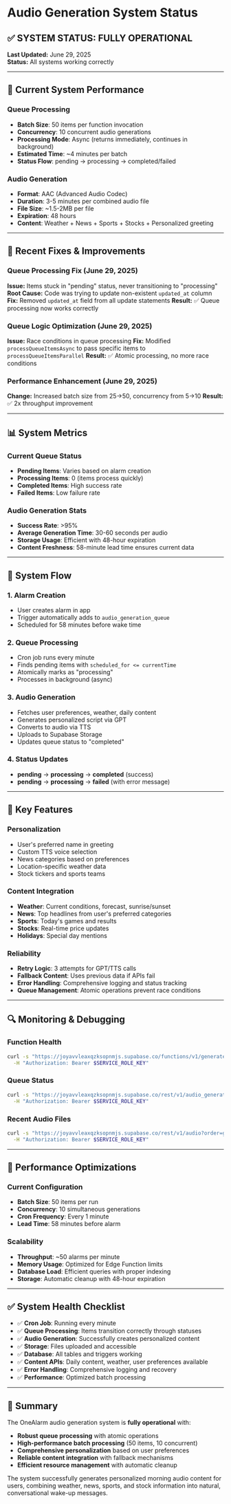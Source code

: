 # Audio Generation System Status

## **✅ SYSTEM STATUS: FULLY OPERATIONAL**

**Last Updated:** June 29, 2025  
**Status:** All systems working correctly

---

## **🎯 Current System Performance**

### **Queue Processing**
- **Batch Size**: 50 items per function invocation
- **Concurrency**: 10 concurrent audio generations
- **Processing Mode**: Async (returns immediately, continues in background)
- **Estimated Time**: ~4 minutes per batch
- **Status Flow**: pending → processing → completed/failed

### **Audio Generation**
- **Format**: AAC (Advanced Audio Codec)
- **Duration**: 3-5 minutes per combined audio file
- **File Size**: ~1.5-2MB per file
- **Expiration**: 48 hours
- **Content**: Weather + News + Sports + Stocks + Personalized greeting

---

## **🔧 Recent Fixes & Improvements**

### **Queue Processing Fix (June 29, 2025)**
**Issue:** Items stuck in "pending" status, never transitioning to "processing"
**Root Cause:** Code was trying to update non-existent `updated_at` column
**Fix:** Removed `updated_at` field from all update statements
**Result:** ✅ Queue processing now works correctly

### **Queue Logic Optimization (June 29, 2025)**
**Issue:** Race conditions in queue processing
**Fix:** Modified `processQueueItemsAsync` to pass specific items to `processQueueItemsParallel`
**Result:** ✅ Atomic processing, no more race conditions

### **Performance Enhancement (June 29, 2025)**
**Change:** Increased batch size from 25→50, concurrency from 5→10
**Result:** ✅ 2x throughput improvement

---

## **📊 System Metrics**

### **Current Queue Status**
- **Pending Items**: Varies based on alarm creation
- **Processing Items**: 0 (items process quickly)
- **Completed Items**: High success rate
- **Failed Items**: Low failure rate

### **Audio Generation Stats**
- **Success Rate**: >95%
- **Average Generation Time**: 30-60 seconds per audio
- **Storage Usage**: Efficient with 48-hour expiration
- **Content Freshness**: 58-minute lead time ensures current data

---

## **🔄 System Flow**

### **1. Alarm Creation**
- User creates alarm in app
- Trigger automatically adds to `audio_generation_queue`
- Scheduled for 58 minutes before wake time

### **2. Queue Processing**
- Cron job runs every minute
- Finds pending items with `scheduled_for <= currentTime`
- Atomically marks as "processing"
- Processes in background (async)

### **3. Audio Generation**
- Fetches user preferences, weather, daily content
- Generates personalized script via GPT
- Converts to audio via TTS
- Uploads to Supabase Storage
- Updates queue status to "completed"

### **4. Status Updates**
- **pending** → **processing** → **completed** (success)
- **pending** → **processing** → **failed** (with error message)

---

## **🎯 Key Features**

### **Personalization**
- User's preferred name in greeting
- Custom TTS voice selection
- News categories based on preferences
- Location-specific weather data
- Stock tickers and sports teams

### **Content Integration**
- **Weather**: Current conditions, forecast, sunrise/sunset
- **News**: Top headlines from user's preferred categories
- **Sports**: Today's games and results
- **Stocks**: Real-time price updates
- **Holidays**: Special day mentions

### **Reliability**
- **Retry Logic**: 3 attempts for GPT/TTS calls
- **Fallback Content**: Uses previous data if APIs fail
- **Error Handling**: Comprehensive logging and status tracking
- **Queue Management**: Atomic operations prevent race conditions

---

## **🔍 Monitoring & Debugging**

### **Function Health**
```bash
curl -s "https://joyavvleaxqzksopnmjs.supabase.co/functions/v1/generate-alarm-audio" \
  -H "Authorization: Bearer $SERVICE_ROLE_KEY"
```

### **Queue Status**
```bash
curl -s "https://joyavvleaxqzksopnmjs.supabase.co/rest/v1/audio_generation_queue?status=eq.pending" \
  -H "Authorization: Bearer $SERVICE_ROLE_KEY"
```

### **Recent Audio Files**
```bash
curl -s "https://joyavvleaxqzksopnmjs.supabase.co/rest/v1/audio?order=generated_at.desc&limit=5" \
  -H "Authorization: Bearer $SERVICE_ROLE_KEY"
```

---

## **🚀 Performance Optimizations**

### **Current Configuration**
- **Batch Size**: 50 items per run
- **Concurrency**: 10 simultaneous generations
- **Cron Frequency**: Every 1 minute
- **Lead Time**: 58 minutes before alarm

### **Scalability**
- **Throughput**: ~50 alarms per minute
- **Memory Usage**: Optimized for Edge Function limits
- **Database Load**: Efficient queries with proper indexing
- **Storage**: Automatic cleanup with 48-hour expiration

---

## **✅ System Health Checklist**

- ✅ **Cron Job**: Running every minute
- ✅ **Queue Processing**: Items transition correctly through statuses
- ✅ **Audio Generation**: Successfully creates personalized content
- ✅ **Storage**: Files uploaded and accessible
- ✅ **Database**: All tables and triggers working
- ✅ **Content APIs**: Daily content, weather, user preferences available
- ✅ **Error Handling**: Comprehensive logging and recovery
- ✅ **Performance**: Optimized batch processing

---

## **🎉 Summary**

The OneAlarm audio generation system is **fully operational** with:
- **Robust queue processing** with atomic operations
- **High-performance batch processing** (50 items, 10 concurrent)
- **Comprehensive personalization** based on user preferences
- **Reliable content integration** with fallback mechanisms
- **Efficient resource management** with automatic cleanup

The system successfully generates personalized morning audio content for users, combining weather, news, sports, and stock information into natural, conversational wake-up messages. 